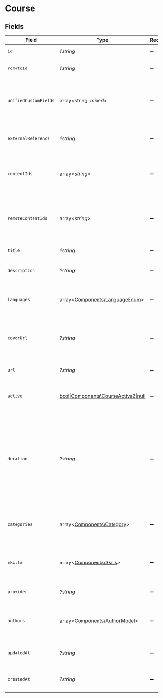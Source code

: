 # Course


## Fields

| Field                                                                                                                                                             | Type                                                                                                                                                              | Required                                                                                                                                                          | Description                                                                                                                                                       | Example                                                                                                                                                           |
| ----------------------------------------------------------------------------------------------------------------------------------------------------------------- | ----------------------------------------------------------------------------------------------------------------------------------------------------------------- | ----------------------------------------------------------------------------------------------------------------------------------------------------------------- | ----------------------------------------------------------------------------------------------------------------------------------------------------------------- | ----------------------------------------------------------------------------------------------------------------------------------------------------------------- |
| `id`                                                                                                                                                              | *?string*                                                                                                                                                         | :heavy_minus_sign:                                                                                                                                                | Unique identifier                                                                                                                                                 | 8187e5da-dc77-475e-9949-af0f1fa4e4e3                                                                                                                              |
| `remoteId`                                                                                                                                                        | *?string*                                                                                                                                                         | :heavy_minus_sign:                                                                                                                                                | Provider's unique identifier                                                                                                                                      | 8187e5da-dc77-475e-9949-af0f1fa4e4e3                                                                                                                              |
| `unifiedCustomFields`                                                                                                                                             | array<string, *mixed*>                                                                                                                                            | :heavy_minus_sign:                                                                                                                                                | Custom Unified Fields configured in your StackOne project                                                                                                         | {<br/>"my_project_custom_field_1": "REF-1236",<br/>"my_project_custom_field_2": "some other value"<br/>}                                                          |
| `externalReference`                                                                                                                                               | *?string*                                                                                                                                                         | :heavy_minus_sign:                                                                                                                                                | The external ID associated with this course                                                                                                                       | SOFTWARE-ENG-LV1-TRAINING-VIDEO-1                                                                                                                                 |
| `contentIds`                                                                                                                                                      | array<*string*>                                                                                                                                                   | :heavy_minus_sign:                                                                                                                                                | The child ID/IDs associated with this course                                                                                                                      | [<br/>"16873-SOFTWARE-ENG-COURSE",<br/>"16874-SOFTWARE-ENG-COURSE"<br/>]                                                                                          |
| `remoteContentIds`                                                                                                                                                | array<*string*>                                                                                                                                                   | :heavy_minus_sign:                                                                                                                                                | Provider's unique identifier of the child content IDs associated with this course                                                                                 | [<br/>"e3cb75bf-aa84-466e-a6c1-b8322b257a48",<br/>"e3cb75bf-aa84-466e-a6c1-b8322b257a49"<br/>]                                                                    |
| `title`                                                                                                                                                           | *?string*                                                                                                                                                         | :heavy_minus_sign:                                                                                                                                                | The title of the course                                                                                                                                           | Software Engineer Lv 1                                                                                                                                            |
| `description`                                                                                                                                                     | *?string*                                                                                                                                                         | :heavy_minus_sign:                                                                                                                                                | The description of the course                                                                                                                                     | This course acts as learning content for software engineers.                                                                                                      |
| `languages`                                                                                                                                                       | array<[Components\LanguageEnum](../../Models/Components/LanguageEnum.md)>                                                                                         | :heavy_minus_sign:                                                                                                                                                | The languages associated with this course                                                                                                                         |                                                                                                                                                                   |
| `coverUrl`                                                                                                                                                        | *?string*                                                                                                                                                         | :heavy_minus_sign:                                                                                                                                                | The URL of the thumbnail image associated with the course.                                                                                                        | https://www.googledrive.com/?v=16873                                                                                                                              |
| `url`                                                                                                                                                             | *?string*                                                                                                                                                         | :heavy_minus_sign:                                                                                                                                                | The redirect URL of the course.                                                                                                                                   | https://www.linkedinlearning.com/?v=16873                                                                                                                         |
| `active`                                                                                                                                                          | [bool\|Components\CourseActive2\|null](../../Models/Components/CourseActive.md)                                                                                   | :heavy_minus_sign:                                                                                                                                                | Whether the course is active and available for users.                                                                                                             | true                                                                                                                                                              |
| `duration`                                                                                                                                                        | *?string*                                                                                                                                                         | :heavy_minus_sign:                                                                                                                                                | The duration of the course following the ISO8601 standard. If duration_unit is applicable we will derive this from the smallest unit given in the duration string | P3Y6M4DT12H30M5S                                                                                                                                                  |
| `categories`                                                                                                                                                      | array<[Components\Category](../../Models/Components/Category.md)>                                                                                                 | :heavy_minus_sign:                                                                                                                                                | The categories associated with this course                                                                                                                        | [<br/>{<br/>"id": "12345",<br/>"name": "Technology"<br/>}<br/>]                                                                                                   |
| `skills`                                                                                                                                                          | array<[Components\Skills](../../Models/Components/Skills.md)>                                                                                                     | :heavy_minus_sign:                                                                                                                                                | The skills associated with this course                                                                                                                            | [<br/>{<br/>"id": "12345",<br/>"name": "Sales Techniques"<br/>}<br/>]                                                                                             |
| `provider`                                                                                                                                                        | *?string*                                                                                                                                                         | :heavy_minus_sign:                                                                                                                                                | The name of the course provider                                                                                                                                   | Course Provider                                                                                                                                                   |
| `authors`                                                                                                                                                         | array<[Components\AuthorModel](../../Models/Components/AuthorModel.md)>                                                                                           | :heavy_minus_sign:                                                                                                                                                | The authors of the course                                                                                                                                         | [<br/>{<br/>"id": "123",<br/>"name": "John Doe"<br/>}<br/>]                                                                                                       |
| `updatedAt`                                                                                                                                                       | *?string*                                                                                                                                                         | :heavy_minus_sign:                                                                                                                                                | The date on which the course was last updated.                                                                                                                    | 2021-07-21T14:00:00.000Z                                                                                                                                          |
| `createdAt`                                                                                                                                                       | *?string*                                                                                                                                                         | :heavy_minus_sign:                                                                                                                                                | The date on which the course was created.                                                                                                                         | 2021-07-21T14:00:00.000Z                                                                                                                                          |